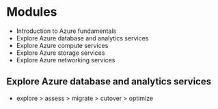 # Modules
- Introduction to Azure fundamentals
- Explore Azure database and analytics services
- Explore Azure compute services
- Explore Azure storage services
- Explore Azure networking services

## Explore Azure database and analytics services
- explore > assess > migrate > cutover > optimize


